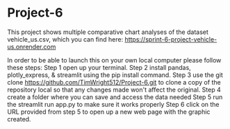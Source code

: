 # Project-6
This project shows multiple comparative chart analyses of the dataset vehicle_us.csv, which you can find here: https://sprint-6-project-vehicle-us.onrender.com

In order to be able to launch this on your own local computer please follow these steps:
  Step 1 open up your terminal.
  Step 2 install pandas, plotly_express, & streamlit using the pip install command.
  Step 3 use the git clone https://github.com/TimWright512/Project-6.git to clone a copy of the repository local so that any changes made won't affect the original.
  Step 4 create a folder where you can save and access the data needed
  Step 5 run the streamlit run app.py to make sure it works properly
  Step 6 click on the URL provided from step 5 to open up a new web page with the graphic created.
